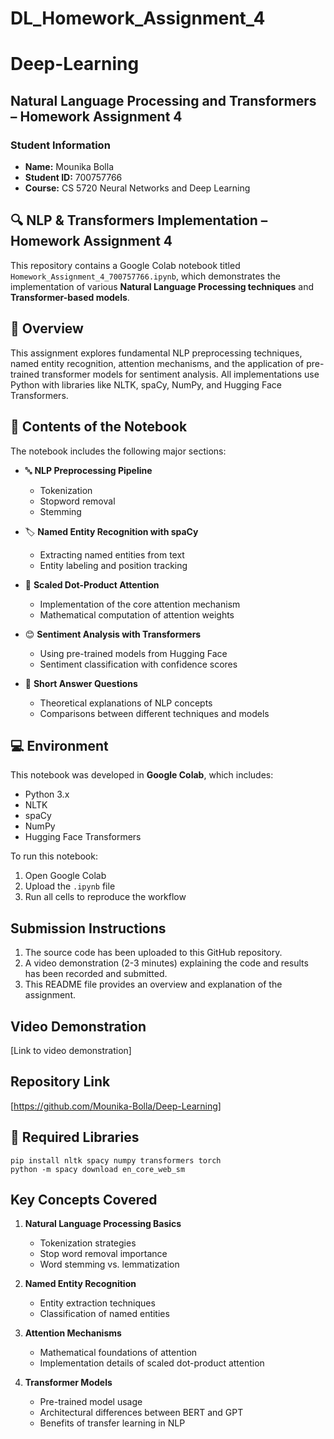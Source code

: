 # DL_Homework_Assignment_4

# Deep-Learning
## Natural Language Processing and Transformers – Homework Assignment 4

### Student Information
* **Name:** Mounika Bolla
* **Student ID:** 700757766
* **Course:** CS 5720 Neural Networks and Deep Learning

## 🔍 NLP & Transformers Implementation – Homework Assignment 4

This repository contains a Google Colab notebook titled `Homework_Assignment_4_700757766.ipynb`, which demonstrates the implementation of various **Natural Language Processing techniques** and **Transformer-based models**.

## 📌 Overview

This assignment explores fundamental NLP preprocessing techniques, named entity recognition, attention mechanisms, and the application of pre-trained transformer models for sentiment analysis. All implementations use Python with libraries like NLTK, spaCy, NumPy, and Hugging Face Transformers.

## 📓 Contents of the Notebook

The notebook includes the following major sections:

* 🔤 **NLP Preprocessing Pipeline**
  * Tokenization
  * Stopword removal
  * Stemming

* 🏷️ **Named Entity Recognition with spaCy**
  * Extracting named entities from text
  * Entity labeling and position tracking

* 🔢 **Scaled Dot-Product Attention**
  * Implementation of the core attention mechanism
  * Mathematical computation of attention weights

* 😊 **Sentiment Analysis with Transformers**
  * Using pre-trained models from Hugging Face
  * Sentiment classification with confidence scores

* 📝 **Short Answer Questions**
  * Theoretical explanations of NLP concepts
  * Comparisons between different techniques and models

## 💻 Environment

This notebook was developed in **Google Colab**, which includes:
* Python 3.x
* NLTK
* spaCy
* NumPy
* Hugging Face Transformers

To run this notebook:
1. Open Google Colab
2. Upload the `.ipynb` file
3. Run all cells to reproduce the workflow

## Submission Instructions

1. The source code has been uploaded to this GitHub repository.
2. A video demonstration (2-3 minutes) explaining the code and results has been recorded and submitted.
3. This README file provides an overview and explanation of the assignment.

## Video Demonstration

[Link to video demonstration]

## Repository Link

[https://github.com/Mounika-Bolla/Deep-Learning]

## 🧰 Required Libraries

```
pip install nltk spacy numpy transformers torch
python -m spacy download en_core_web_sm
```

## Key Concepts Covered

1. **Natural Language Processing Basics**
   * Tokenization strategies
   * Stop word removal importance
   * Word stemming vs. lemmatization

2. **Named Entity Recognition**
   * Entity extraction techniques
   * Classification of named entities

3. **Attention Mechanisms**
   * Mathematical foundations of attention
   * Implementation details of scaled dot-product attention

4. **Transformer Models**
   * Pre-trained model usage
   * Architectural differences between BERT and GPT
   * Benefits of transfer learning in NLP
